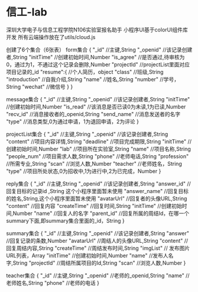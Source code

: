 # 信工-lab
深圳大学电子与信息工程学院N106实验室报名助手
小程序UI基于colorUI组件库开发
所有云端操作放在了utils/cloud.js

创建了6个集合（6张表）
form集合
{
  "_id" //主键,String
  "_openid" //该记录创建者,String
  "initTime"  //创建初始时间,Number
  "is_agree"  //是否通过,待审核为0，通过为1，不通过这个记录会删除,Number
  "projectId" //projectList里面对应项目记录的_id
  "resume":{    //个人简历，object
    "class" //班级,String
    "introduction"  //自我介绍,String
    "name"  //姓名,String
    "number"  //学号，String
    "wechat"  //微信号
  }
}

message集合
{
  "_id" //主键,String
  "_openid" //该记录创建者,String
  "initTime"  //创建初始时间,Number
  "is_read" //该消息是否已读0为未读,1为已读,Number
  "recv_id" //消息接收者的_openid,String
  "send_name" //消息发送者的名字
  "type"  //消息类型,0为通过申请，1为退回申请，2为评论
}

projectList集合
{
  "_id" //主键,String
  "_openid" //该记录创建者,String
  "content" //项目内容详情,String
  "deadline"  //项目完成期限,String
  "initTime"  //创建初始时间,Number
  "lab" //项目所在实验室,String
  "name"  //项目名称,String
  "people_num"  //项目需求人数,String
  "phone" //老师电话,String
  "profession"  //所需专业,String
  "scan"  //浏览人数,Number
  "teacher" //老师姓名，String
  "type"  //项目所处状态,0为招收中,1为进行中,2为已完成，Number
}

reply集合
{
  "_id" //主键,String
  "_openid" //该记录创建者,String
  "answer_id" //回复目标的记录id ,String 这个小程序里面暂未使用
  "answer_name" //回复目标的姓名,String,这个小程序里面暂未使用
  "avatarUrl" //回复者的头像URL,String
  "content" //回复内容
  "createTime"  //回复时间,String
  "initTime"  //创建初始时间,Number
  "name"  //回复人的名字
  "parent_id" //回复所属的周结Id，在哪一个summary下面,即summary集合里面的_id，String
}

summary集合
{
  "_id" //主键,String
  "_openid" //该记录创建者,String
  "answer"  //回复记录的条数,Number
  "avatarUrl" //周结人的头像URL,String
  "content" //回复周结内容,String
  "createTime"  //周结发布时间,String
  "imgList" // 发布图片URL列表，Array
  "initTime"  //创建初始时间,Number
  "name"  //发布人名字,String
  "projectId" //周结所属项目的Id,String
  "scan"  //浏览人数,Number
}

teacher集合
{
  "_id" //主键,String
  "_openid" //老师的_openid,String
  "name"  //老师姓名,String
  "phone" //老师的电话
}
